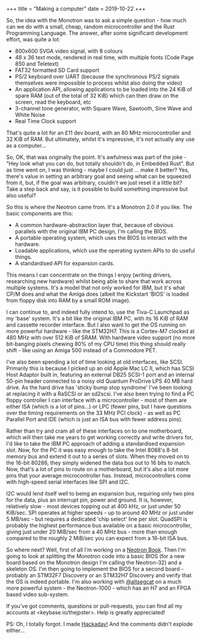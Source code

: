 +++
title = "Making a computer"
date = 2019-10-22
+++

So, the idea with the Monotron was to ask a simple question - how much can we do with a small, cheap, random microcontroller and the Rust Programming Language. The answer, after some significant development effort, was quite a lot:

* 800x600 SVGA video signal, with 8 colours
* 48 x 36 text mode, rendered in real time, with multiple fonts (Code Page 850 and Teletext)
* FAT32 formatted SD Card support
* PS/2 keyboard over UART (because the synchronous PS/2 signals themselves were impossible to process whilst also doing the video)
* An application API, allowing applications to be loaded into the 24 KiB of spare RAM (out of the total of 32 KiB) which can then draw on the screen, read the keyboard, etc
* 3-channel tone generator, with Square Wave, Sawtooth, Sine Wave and White Noise
* Real Time Clock support

That's quite a lot for an £11 dev board, with an 80 MHz microcontroller and 32 KiB of RAM. But ultimately, whilst it's impressive, it's not actually any use as a computer...

So, OK, that was originally the point. It's awfulness was part of the joke - "Hey look what you can do, but totally shouldn't do, in Embedded Rust". But as time went on, I was thinking - maybe I could just ... make it better? Yes, there's value in setting an arbitrary goal and seeing what can be squeezed from it, but, if the goal was arbitrary, couldn't we just reset it a little bit? Take a step back and say, is it possible to build something impressive but also useful?

So this is where the Neotron came from. It's a Monotron 2.0 if you like. The basic components are this:

* A common hardware-abstraction layer that, because of obvious parallels with the original IBM PC design, I'm calling the BIOS.
* A portable operating system, which uses the BIOS to interact with the hardware.
* Loadable applications, which use the operating system APIs to do useful things.
* A standardised API for expansion cards.

This means I can concentrate on the things I enjoy (writing drivers, researching new hardware) whilst being able to share that work across multiple systems. It's a model that not only worked for IBM, but it's what CP/M does and what the Amiga does (albeit the Kickstart 'BIOS' is loaded from floppy disk into RAM by a small ROM image).

I can continue to, and indeed fully intend to, use the Tiva-C Launchpad as my 'base' system. It's a bit like the original IBM PC, with its 16 KiB of RAM and cassette recorder interface. But I also want to get the OS running on more powerful hardware - like the STM32H7. This is a Cortex-M7 clocked at 480 MHz with over 512 KiB of SRAM. With hardware video support (no more bit-banging pixels chewing 80% of my CPU time) this thing should really shift - like using an Amiga 500 instead of a Commodore PET.

I've also been spending a lot of time looking at old interfaces, like SCSI. Primarily this is because I picked up an old Apple Mac LC II, which has SCSI Host Adaptor built in, featuring an external DB25 SCSI-1 port and an internal 50-pin header connected to a noisy old Quantum ProDrive LPS 40 MB hard drive. As the hard drive has 'sticky bump stop syndrome' I've been looking at replacing it with a RaSCSI or an sd2scsi. I've also been trying to find a PC floppy controller I can interface with a microcontroller - most of them are either ISA (which is a lot of pins...) or LPC (fewer pins, but I have questions over the timing requirements on the 33 MHz PCI clock) - as well as PC Parallel Port and IDE (which is just an ISA bus with fewer address pins).

Rather than try and cram all of these interfaces on to one motherboard, which will then take me years to get working correctly and write drivers for, I'd like to take the IBM PC approach of adding a standardised expansion slot. Now, for the PC it was easy enough to take the Intel 8088's 8-bit memory bus and extend it out to a series of slots. When they moved on to the 16-bit 80286, they simply widened the data bus out to 16 bits to match. Now, that's a lot of pins to route on a motherboard, but it's also a lot more pins that your average microcontroller has. Instead, microcontrollers come with high-speed serial interfaces like SPI and I2C.

I2C would lend itself well to being an expansion bus, requiring only two pins for the data, plus an interrupt pin, power and ground. It is, however, relatively slow - most devices topping out at 400 kHz, or just under 50 KiB/sec. SPI operates at higher speeds - up to around 40 MHz or just under 5 MB/sec - but requires a dedicated 'chip select' line per slot. QuadSPI is probably the highest performance bus available on a basic microcontroller, giving just under 20 MiB/sec from a 40 MHz bus - more than enough compared to the roughly 2 MiB/sec you can expect from a 16-bit ISA bus.

So where next? Well, first of all I'm working on a [Neotron Book](https://github.com/neotron-compute/neotron-book). Then I'm going to look at splitting the Monotron code into a basic BIOS (for a new board based on the Monotron design I'm calling the Neotron-32) and a skeleton OS. I'm then going to implement the BIOS for a second board - probably an STM32F7 Discovery or an STM32H7 Discovery and verify that the OS is indeed portable. I'm also working with [@altsegcat](https://twitter.com/altsegcat) on a much more powerful system - the Neotron-1000 - which has an H7 and an FPGA based video sub-system.

If you've got comments, questions or pull-requests, you can find all my accounts at <keybase.io/thejpster>. Help is greatly appreciated! 

PS: Oh, I totally forgot. I made [Hackaday!](https://hackaday.com/2019/10/05/the-monotron-a-rusty-retrocomputer/) And the comments didn't explode either... 

